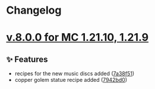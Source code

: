 # Changelog

# [v.8.0.0 for MC 1.21.10, 1.21.9](https://github.com/XxRexRaptorxX/Uncrafted/compare/v.8.0.0-dev1...v.8.0.0-dev3)

## ✨ Features

- recipes for the new music discs added ([7a38f51](https://github.com/XxRexRaptorxX/Uncrafted/commit/7a38f514b4a69174cfa3c2857923195beb6fd74e))
- copper golem statue recipe added ([7942bd0](https://github.com/XxRexRaptorxX/Uncrafted/commit/7942bd02f6f25bce9d10ca3abc764f9cdd25d4bf))
